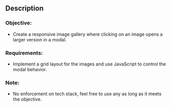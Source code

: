 ## Description

### Objective:

- Create a responsive image gallery where clicking on an image opens a larger version in a modal.

### Requirements:

- Implement a grid layout for the images and use JavaScript to control the modal behavior.

### Note:

- No enforcement on tech stack, feel free to use any as long as it meets the objective.
